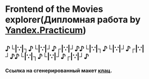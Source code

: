 # Frontend of the Movies explorer(Дипломная работа by [Yandex.Practicum](https://practicum.yandex.ru/ "Практикум"))

♪└|∵|┐♪└|∵|┘♪┌|∵|┘♪♪└|∵|┐♪└|∵|┘♪┌|∵|┘♪♪└|∵|┐♪└|∵|┘♪┌|∵|┘♪
----
### Ссылка на сгенерированный макет [клац](https://disk.yandex.ru/d/2L8N6GiaMf_ORg "Ссылка на макет").